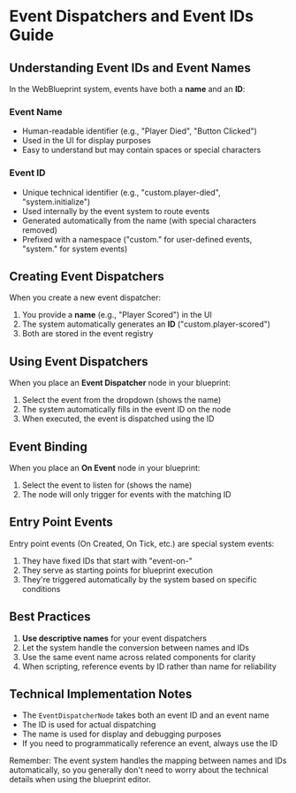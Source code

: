 # Event Dispatchers and Event IDs Guide

## Understanding Event IDs and Event Names

In the WebBlueprint system, events have both a **name** and an **ID**:

### Event Name
- Human-readable identifier (e.g., "Player Died", "Button Clicked")
- Used in the UI for display purposes
- Easy to understand but may contain spaces or special characters

### Event ID
- Unique technical identifier (e.g., "custom.player-died", "system.initialize")
- Used internally by the event system to route events
- Generated automatically from the name (with special characters removed)
- Prefixed with a namespace ("custom." for user-defined events, "system." for system events)

## Creating Event Dispatchers

When you create a new event dispatcher:

1. You provide a **name** (e.g., "Player Scored") in the UI
2. The system automatically generates an **ID** ("custom.player-scored")
3. Both are stored in the event registry

## Using Event Dispatchers

When you place an **Event Dispatcher** node in your blueprint:

1. Select the event from the dropdown (shows the name)
2. The system automatically fills in the event ID on the node
3. When executed, the event is dispatched using the ID

## Event Binding

When you place an **On Event** node in your blueprint:

1. Select the event to listen for (shows the name)
2. The node will only trigger for events with the matching ID

## Entry Point Events

Entry point events (On Created, On Tick, etc.) are special system events:

1. They have fixed IDs that start with "event-on-"
2. They serve as starting points for blueprint execution
3. They're triggered automatically by the system based on specific conditions

## Best Practices

1. **Use descriptive names** for your event dispatchers
2. Let the system handle the conversion between names and IDs
3. Use the same event name across related components for clarity
4. When scripting, reference events by ID rather than name for reliability

## Technical Implementation Notes

- The `EventDispatcherNode` takes both an event ID and an event name
- The ID is used for actual dispatching
- The name is used for display and debugging purposes
- If you need to programmatically reference an event, always use the ID

Remember: The event system handles the mapping between names and IDs automatically, so you generally don't need to worry about the technical details when using the blueprint editor.
